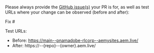 Please always provide the [GitHub issue(s)](../issues) your PR is for, as well as test URLs where your change can be observed (before and after):

Fix #<gh-issue-id>

Test URLs:
- Before: https://main--pnamadobe-rlcorp--aemysites.aem.live/
- After: https://<branch>--{repo}--{owner}.aem.live/
